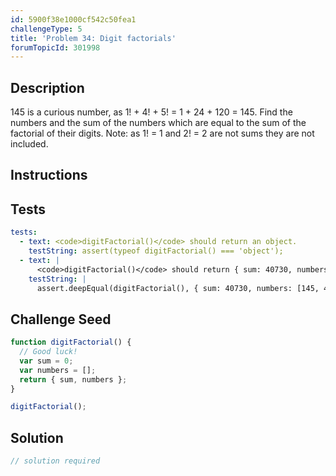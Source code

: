 ```yaml
---
id: 5900f38e1000cf542c50fea1
challengeType: 5
title: 'Problem 34: Digit factorials'
forumTopicId: 301998
---
```


## Description
<section id='description'>
145 is a curious number, as 1! + 4! + 5! = 1 + 24 + 120 = 145.
Find the numbers and the sum of the numbers which are equal to the sum of the factorial of their digits.
Note: as 1! = 1 and 2! = 2 are not sums they are not included.
</section>

## Instructions
<section id='instructions'>

</section>

## Tests
<section id='tests'>

```yml
tests:
  - text: <code>digitFactorial()</code> should return an object.
    testString: assert(typeof digitFactorial() === 'object');
  - text: |
      <code>digitFactorial()</code> should return { sum: 40730, numbers: [145, 40585] }.
    testString: |
      assert.deepEqual(digitFactorial(), { sum: 40730, numbers: [145, 40585] });

```

</section>

## Challenge Seed
<section id='challengeSeed'>

<div id='js-seed'>

```js
function digitFactorial() {
  // Good luck!
  var sum = 0;
  var numbers = [];
  return { sum, numbers };
}

digitFactorial();
```

</div>



</section>

## Solution
<section id='solution'>

```js
// solution required
```

</section>
